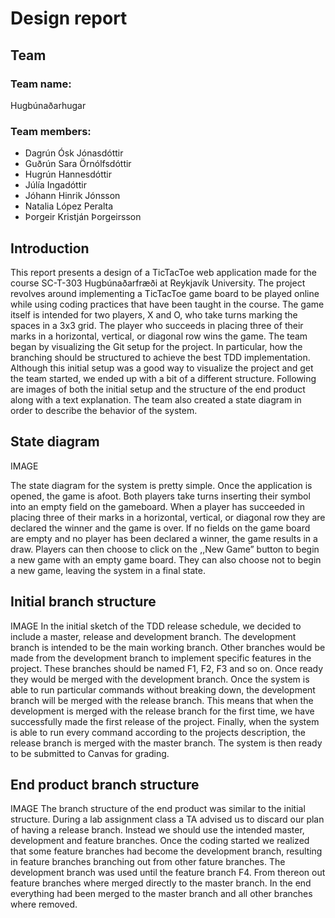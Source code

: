# Design report
## Team
### Team name:
Hugbúnaðarhugar
### Team members:
- Dagrún Ósk Jónasdóttir
- Guðrún Sara Örnólfsdóttir
- Hugrún Hannesdóttir
- Júlía Ingadóttir
- Jóhann Hinrik Jónsson
- Natalia López Peralta
- Þorgeir Kristján Þorgeirsson

## Introduction
This report presents a design of a TicTacToe web application made for the course SC-T-303
Hugbúnaðarfræði at Reykjavík University. The project revolves around implementing a TicTacToe game board to be played online while using coding practices that have been taught in the course. The game itself is intended for two players, X and O, who take turns marking the spaces in a 3x3 grid. The player who succeeds in placing three of their marks in a horizontal, vertical, or diagonal row wins the game.
The team began by visualizing the Git setup for the project. In particular, how the branching should be structured to achieve the best TDD implementation. Although this initial setup was a good way to visualize the project and get the team started, we ended up with a bit of a different structure. Following are images of both the initial setup and the structure of the end product along with a text explanation. The team also created a state diagram in order to describe the behavior of the system.
## State diagram
IMAGE

The state diagram for the system is pretty simple. Once the application is opened, the game is afoot. Both players take turns inserting their symbol into an empty field on the gameboard. When a player has succeeded in placing three of their marks in a horizontal, vertical, or diagonal row they are declared the winner and the game is over. If no fields on the game board are empty and no player has been declared a winner, the game results in a draw. Players can then choose to click on the ,,New Game” button to begin a new game with an empty game board. They can also choose not to begin a new game, leaving the system in a final state.

## Initial branch structure
IMAGE
In the initial sketch of the TDD release schedule, we decided to include a master, release and development branch. The development branch is intended to be the main working branch. Other branches would be made from the development branch to implement specific features in the project. These branches should be named F1, F2, F3 and so on. Once ready they would be merged with the development branch. Once the system is able to run particular commands without breaking down, the development branch will be merged with the release branch. This means that when the development is merged with the release branch for the first time, we have successfully made the first release of the project. Finally, when the system is able to run every command according to the projects description, the release branch is merged with the master branch. The system is then ready to be submitted to Canvas for grading.
## End product branch structure
IMAGE
The branch structure of the end product was similar to the initial structure. During a lab assignment class a TA advised us to discard our plan of having a release branch. Instead we should use the intended master, development and feature branches. Once the coding started we realized that some feature branches had become the development branch, resulting in feature branches branching out from other fature branches. The development branch was used until the feature branch F4. From thereon out feature branches where merged directly to the master branch. In the end everything had been merged to the master branch and all other branches where removed.
